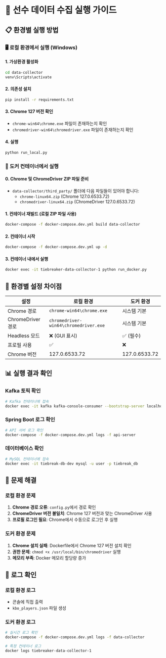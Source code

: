 # 🚀 선수 데이터 수집 실행 가이드

## 📋 환경별 실행 방법

### 🖥️ **로컬 환경에서 실행 (Windows)**

#### 1. 가상환경 활성화

```bash
cd data-collector
venv\Scripts\activate
```

#### 2. 의존성 설치

```bash
pip install -r requirements.txt
```

#### 3. Chrome 127 버전 확인

- `chrome-win64\chrome.exe` 파일이 존재하는지 확인
- `chromedriver-win64\chromedriver.exe` 파일이 존재하는지 확인

#### 4. 실행

```bash
python run_local.py
```

### 🐳 **도커 컨테이너에서 실행**

#### 0. Chrome 및 ChromeDriver ZIP 파일 준비

- `data-collector/third_party/` 폴더에 다음 파일들이 있어야 합니다:
  - `chrome-linux64.zip` (Chrome 127.0.6533.72)
  - `chromedriver-linux64.zip` (ChromeDriver 127.0.6533.72)

#### 1. 컨테이너 재빌드 (로컬 ZIP 파일 사용)

```bash
docker-compose -f docker-compose.dev.yml build data-collector
```

#### 2. 컨테이너 시작

```bash
docker-compose -f docker-compose.dev.yml up -d
```

#### 3. 컨테이너 내에서 실행

```bash
docker exec -it tiebreaker-data-collector-1 python run_docker.py
```

## 🔧 **환경별 설정 차이점**

| 설정              | 로컬 환경                             | 도커 환경     |
| ----------------- | ------------------------------------- | ------------- |
| Chrome 경로       | `chrome-win64\chrome.exe`             | 시스템 기본   |
| ChromeDriver 경로 | `chromedriver-win64\chromedriver.exe` | 시스템 기본   |
| Headless 모드     | ❌ (GUI 표시)                         | ✅ (필수)     |
| 프로필 사용       | ✅                                    | ❌            |
| Chrome 버전       | 127.0.6533.72                         | 127.0.6533.72 |

## 📊 **실행 결과 확인**

### Kafka 토픽 확인

```bash
# Kafka 컨테이너에 접속
docker exec -it kafka kafka-console-consumer --bootstrap-server localhost:9092 --topic kbo-player-data --from-beginning
```

### Spring Boot 로그 확인

```bash
# API 서버 로그 확인
docker-compose -f docker-compose.dev.yml logs -f api-server
```

### 데이터베이스 확인

```bash
# MySQL 컨테이너에 접속
docker exec -it tiebreak-db-dev mysql -u user -p tiebreak_db
```

## 🚨 **문제 해결**

### 로컬 환경 문제

1. **Chrome 경로 오류**: `config.py`에서 경로 확인
2. **ChromeDriver 버전 불일치**: Chrome 127 버전과 맞는 ChromeDriver 사용
3. **프로필 로그인 필요**: Chrome에서 수동으로 로그인 후 실행

### 도커 환경 문제

1. **Chrome 설치 실패**: Dockerfile에서 Chrome 127 버전 설치 확인
2. **권한 문제**: `chmod +x /usr/local/bin/chromedriver` 실행
3. **메모리 부족**: Docker 메모리 할당량 증가

## 📝 **로그 확인**

### 로컬 환경 로그

- 콘솔에 직접 출력
- `kbo_players.json` 파일 생성

### 도커 환경 로그

```bash
# 실시간 로그 확인
docker-compose -f docker-compose.dev.yml logs -f data-collector

# 특정 컨테이너 로그
docker logs tiebreaker-data-collector-1
```
